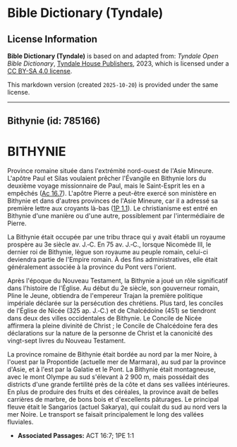 # Bible Dictionary (Tyndale)

## License Information

**Bible Dictionary (Tyndale)** is based on and adapted from: _Tyndale Open Bible Dictionary_, [Tyndale House Publishers](https://tyndaleopenresources.com/), 2023, which is licensed under a [CC BY-SA 4.0 license](https://creativecommons.org/licenses/by-sa/4.0/legalcode.en).

This markdown version (created `2025-10-20`) is provided under the same license.



--------------------------------

## Bithynie (id: 785166)

BITHYNIE
========

Province romaine située dans l'extrémité nord\-ouest de l'Asie Mineure. L'apôtre Paul et Silas voulaient prêcher l'Évangile en Bithynie lors du deuxième voyage missionnaire de Paul, mais le Saint\-Esprit les en a empêchés ([Ac 16\.7](https://ref.ly/Acts16:7)). L'apôtre Pierre a peut\-être exercé son ministère en Bithynie et dans d'autres provinces de l'Asie Mineure, car il a adressé sa première lettre aux croyants là\-bas ([1P 1\.1](https://ref.ly/1Pet1:1)). Le christianisme est entré en Bithynie d'une manière ou d'une autre, possiblement par l'intermédiaire de Pierre.

La Bithynie était occupée par une tribu thrace qui y avait établi un royaume prospère au 3e siècle av. J.‑C. En 75 av. J.‑C., lorsque Nicomède III, le dernier roi de Bithynie, lègue son royaume au peuple romain, celui\-ci deviendra partie de l'Empire romain. À des fins administratives, elle était généralement associée à la province du Pont vers l'orient.

Après l'époque du Nouveau Testament, la Bithynie a joué un rôle significatif dans l'histoire de l'Église. Au début du 2e siècle, son gouverneur romain, Pline le Jeune, obtiendra de l'empereur Trajan la première politique impériale déclarée sur la persécution des chrétiens. Plus tard, les conciles de l'Église de Nicée (325 ap. J.‑C.) et de Chalcédoine (451\) se tiendront dans deux des villes occidentales de Bithynie. Le Concile de Nicée affirmera la pleine divinité de Christ ; le Concile de Chalcédoine fera des déclarations sur la nature de la personne de Christ et la canonicité des vingt\-sept livres du Nouveau Testament.

La province romaine de Bithynie était bordée au nord par la mer Noire, à l'ouest par la Propontide (actuelle mer de Marmara), au sud par la province d'Asie, et à l'est par la Galatie et le Pont. La Bithynie était montagneuse, avec le mont Olympe au sud s'élevant à 2 900 m, mais possédait des districts d'une grande fertilité près de la côte et dans ses vallées intérieures. En plus de produire des fruits et des céréales, la province avait de belles carrières de marbre, de bons bois et d'excellents pâturages. Le principal fleuve était le Sangarios (actuel Sakarya), qui coulait du sud au nord vers la mer Noire. Le transport se faisait principalement le long des vallées fluviales.

* **Associated Passages:** ACT 16:7; 1PE 1:1

